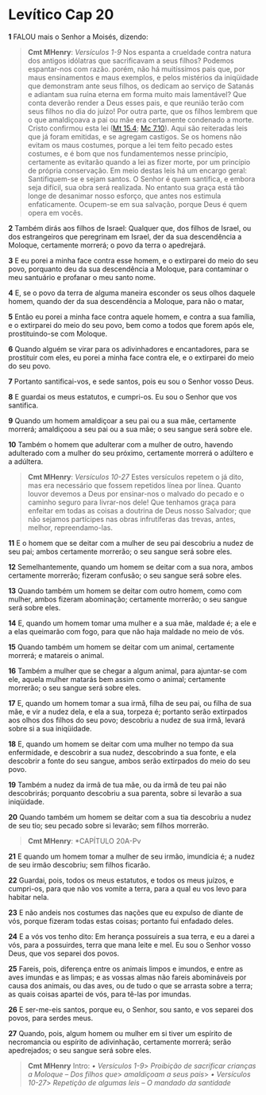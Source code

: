 # Levítico Cap 20

**1** 	FALOU mais o Senhor a Moisés, dizendo:

> **Cmt MHenry**: *Versículos 1-9* Nos espanta a crueldade contra natura dos antigos idólatras que sacrificavam a seus filhos? Podemos espantar-nos com razão. porém, não há muitíssimos pais que, por maus ensinamentos e maus exemplos, e pelos mistérios da iniqüidade que demonstram ante seus filhos, os dedicam ao serviço de Satanás e adiantam sua ruína eterna em forma muito mais lamentável? Que conta deverão render a Deus esses pais, e que reunião terão com seus filhos no dia do juízo! Por outra parte, que os filhos lembrem que o que amaldiçoava a pai ou mãe era certamente condenado a morte. Cristo confirmou esta lei ([Mt 15.4](../40N-Mt/15.md#4); [Mc 7.10](../33A-Mq/07.md#10)). Aqui são reiteradas leis que já foram emitidas, e se agregam castigos. Se os homens não evitam os maus costumes, porque a lei tem feito pecado estes costumes, e é bom que nos fundamentemos nesse princípio, certamente as evitarão quando a lei as fizer morte, por um princípio de própria conservação. Em meio destas leis há um encargo geral: Santifiquem-se e sejam santos. O Senhor é quem santifica, e embora seja difícil, sua obra será realizada. No entanto sua graça está tão longe de desanimar nosso esforço, que antes nos estimula enfaticamente. Ocupem-se em sua salvação, porque Deus é quem opera em vocês.

**2** 	Também dirás aos filhos de Israel: Qualquer que, dos filhos de Israel, ou dos estrangeiros que peregrinam em Israel, der da sua descendência a Moloque, certamente morrerá; o povo da terra o apedrejará.

**3** 	E eu porei a minha face contra esse homem, e o extirparei do meio do seu povo, porquanto deu da sua descendência a Moloque, para contaminar o meu santuário e profanar o meu santo nome.

**4** 	E, se o povo da terra de alguma maneira esconder os seus olhos daquele homem, quando der da sua descendência a Moloque, para não o matar,

**5** 	Então eu porei a minha face contra aquele homem, e contra a sua família, e o extirparei do meio do seu povo, bem como a todos que forem após ele, prostituindo-se com Moloque.

**6** 	Quando alguém se virar para os adivinhadores e encantadores, para se prostituir com eles, eu porei a minha face contra ele, e o extirparei do meio do seu povo.

**7** 	Portanto santificai-vos, e sede santos, pois eu sou o Senhor vosso Deus.

**8** 	E guardai os meus estatutos, e cumpri-os. Eu sou o Senhor que vos santifica.

**9** 	Quando um homem amaldiçoar a seu pai ou a sua mãe, certamente morrerá; amaldiçoou a seu pai ou a sua mãe; o seu sangue será sobre ele.

**10** 	Também o homem que adulterar com a mulher de outro, havendo adulterado com a mulher do seu próximo, certamente morrerá o adúltero e a adúltera.

> **Cmt MHenry**: *Versículos 10-27* Estes versículos repetem o já dito, mas era necessário que fossem repetidos línea por línea. Quanto louvor devemos a Deus por ensinar-nos o malvado do pecado e o caminho seguro para livrar-nos dele! Que tenhamos graça para enfeitar em todas as coisas a doutrina de Deus nosso Salvador; que não sejamos partícipes nas obras infrutíferas das trevas, antes, melhor, repreendamo-las.

**11** 	E o homem que se deitar com a mulher de seu pai descobriu a nudez de seu pai; ambos certamente morrerão; o seu sangue será sobre eles.

**12** 	Semelhantemente, quando um homem se deitar com a sua nora, ambos certamente morrerão; fizeram confusão; o seu sangue será sobre eles.

**13** 	Quando também um homem se deitar com outro homem, como com mulher, ambos fizeram abominação; certamente morrerão; o seu sangue será sobre eles.

**14** 	E, quando um homem tomar uma mulher e a sua mãe, maldade é; a ele e a elas queimarão com fogo, para que não haja maldade no meio de vós.

**15** 	Quando também um homem se deitar com um animal, certamente morrerá; e matareis o animal.

**16** 	Também a mulher que se chegar a algum animal, para ajuntar-se com ele, aquela mulher matarás bem assim como o animal; certamente morrerão; o seu sangue será sobre eles.

**17** 	E, quando um homem tomar a sua irmã, filha de seu pai, ou filha de sua mãe, e vir a nudez dela, e ela a sua, torpeza é; portanto serão extirpados aos olhos dos filhos do seu povo; descobriu a nudez de sua irmã, levará sobre si a sua iniqüidade.

**18** 	E, quando um homem se deitar com uma mulher no tempo da sua enfermidade, e descobrir a sua nudez, descobrindo a sua fonte, e ela descobrir a fonte do seu sangue, ambos serão extirpados do meio do seu povo.

**19** 	Também a nudez da irmã de tua mãe, ou da irmã de teu pai não descobrirás; porquanto descobriu a sua parenta, sobre si levarão a sua iniqüidade.

**20** 	Quando também um homem se deitar com a sua tia descobriu a nudez de seu tio; seu pecado sobre si levarão; sem filhos morrerão.

> **Cmt MHenry**: *CAPÍTULO 20A-Pv

**21** 	E quando um homem tomar a mulher de seu irmão, imundícia é; a nudez de seu irmão descobriu; sem filhos ficarão.

**22** 	Guardai, pois, todos os meus estatutos, e todos os meus juízos, e cumpri-os, para que não vos vomite a terra, para a qual eu vos levo para habitar nela.

**23** 	E não andeis nos costumes das nações que eu expulso de diante de vós, porque fizeram todas estas coisas; portanto fui enfadado deles.

**24** 	E a vós vos tenho dito: Em herança possuireis a sua terra, e eu a darei a vós, para a possuirdes, terra que mana leite e mel. Eu sou o Senhor vosso Deus, que vos separei dos povos.

**25** 	Fareis, pois, diferença entre os animais limpos e imundos, e entre as aves imundas e as limpas; e as vossas almas não fareis abomináveis por causa dos animais, ou das aves, ou de tudo o que se arrasta sobre a terra; as quais coisas apartei de vós, para tê-las por imundas.

**26** 	E ser-me-eis santos, porque eu, o Senhor, sou santo, e vos separei dos povos, para serdes meus.

**27** 	Quando, pois, algum homem ou mulher em si tiver um espírito de necromancia ou espírito de adivinhação, certamente morrerá; serão apedrejados; o seu sangue será sobre eles.


> **Cmt MHenry** Intro: *• Versículos 1-9*> *Proibição de sacrificar crianças a Moloque – Dos filhos que*> *amaldiçoam a seus pais*> *• Versículos 10-27*> *Repetição de algumas leis – O mandado da santidade*